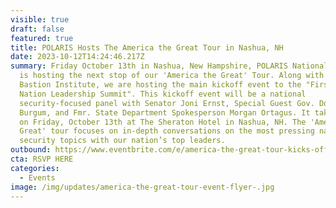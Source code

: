 ```yaml
---
visible: true
draft: false
featured: true
title: POLARIS Hosts The America the Great Tour in Nashua, NH
date: 2023-10-12T14:24:46.217Z
summary: Friday October 13th in Nashua, New Hampshire, POLARIS National Security
  is hosting the next stop of our 'America the Great' Tour. Along with the
  Bastion Institute, we are hosting the main kickoff event to the "First in the
  Nation Leadership Summit". This kickoff event will be a national
  security-focused panel with Senator Joni Ernst, Special Guest Gov. Doug
  Burgum, and Fmr. State Department Spokesperson Morgan Ortagus. It takes place
  on Friday, October 13th at The Sheraton Hotel in Nashua, NH. The 'America The
  Great' tour focuses on in-depth conversations on the most pressing national
  security topics with our nation’s top leaders.
outbound: https://www.eventbrite.com/e/america-the-great-tour-kicks-off-first-in-the-nation-leadership-summit-tickets-731381059437?aff=oddtdtcreator
cta: RSVP HERE
categories:
  - Events
image: /img/updates/america-the-great-tour-event-flyer-.jpg
---
```

